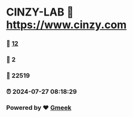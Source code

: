 # CINZY-LAB :link: https://www.cinzy.com 
### :page_facing_up: [12](https://www.cinzy.com/tag.html) 
### :speech_balloon: 2 
### :hibiscus: 22519 
### :alarm_clock: 2024-07-27 08:18:29 
### Powered by :heart: [Gmeek](https://github.com/Meekdai/Gmeek)
